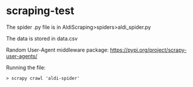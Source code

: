 # scraping-test
The spider .py file is in AldiScraping>spiders>aldi_spider.py

The data is stored in data.csv

Random User-Agent middleware package: https://pypi.org/project/scrapy-user-agents/

Running the file:
```
> scrapy crawl 'aldi-spider'
```

